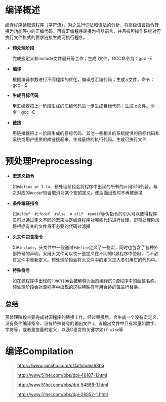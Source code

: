 # 编译概述

编译程序读取源程序（字符流），对之进行词法和语法的分析，将高级语言指令转换为功能等小的汇编代码，再有汇编程序转换为机器语言，并且按照操作系统对可执行文件格式的要求链接生成可执行程序。

* **预处理阶段**

  完成宏定义和include文件展开等工作；生成.i文件。GCC命令为：gcc -E

* **编译**

  根据编译参数进行不同程序的优化，编译成汇编代码；生成.s文件，命令：gcc - S

* **生成目标代码**

  用汇编器把上一阶段生成的汇编代码进一步生成目标代码；生成.o文件。命令：gcc -C

* **链接**

  用链接器把上一阶段生成的目标代码、其他一些相关的系统提供的目标代码和系统或用户提供的库链接起来，生成最终的执行代码。生成可执行文件

# 预处理Preprocessing

* **宏定义指令**

  如`#define pi 3.14`，预处理阶段会将程序中出现的所有的`pi`用3.14代替。与之对应的`#undef`则会取消对某个宏的定义，使后面出现时不再被替换

* **条件编译指令**

  如`#ifdef  #ifndef  #else  # elif  #endif`等伪指令的引入可以使得程序员可以通过定义不同的宏来决定编译程序对哪些代码进行处理，即预处理阶段将根据有关的文件将不必要的代码过滤掉

* **头文件包含指令**

  如`#include`，头文件中一般通过`#define`定义了一些宏，同时也包含了各种外部符号的声明。采用头文件可以使一些定义在不同的C源程序中使用，而不必在文件中重新定义。预处理阶段会将头文件中的定义加入冬引用它的代码中。

* **特殊符号**

  如在源程序中出现的`FUNCTION`会被解释为当前编译的C源程序中的函数名称。预处理阶段会对源程序中出现的这些特殊符号用合适的值进行替换。

## 总结

预处理阶段主要完成对源程序的替换工作。经过替换后，会生成一个没有宏定义、没有条件编译指令、没有特殊符号的输出文件.i，该输出文件中只有常量如数字、字符等，或者是变量的定义，以及C语言的关键字如`if else`等

# 编译Compilation



> https://www.jianshu.com/p/4dfa5dea63b5
>
> http://www.51hei.com/bbs/dpj-46187-1.html
>
> http://www.51hei.com/bbs/dpj-54868-1.html
>
> http://www.51hei.com/bbs/dpj-28952-1.html